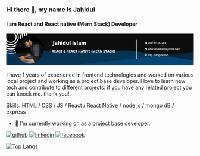 ### Hi there 👋, my name is Jahidul
#### I am React and React native (Mern Stack) Developer
![I am React and React native (Mern Stack) Dev](https://github.com/jahidul96/jahidul96/blob/main/cover.png)

I have 1 years of experience in frontend technologies and worked on various local project and working as a project base developer. I love to learn new tech and contribute to different projects. if you have any related project you can knock me. thank you!. 

Skills:   HTML / CSS / JS / React / React Native / node js / mongo dB / express 

- 🔭 I’m currently working on as a project base developer. 


[<img src='https://cdn.jsdelivr.net/npm/simple-icons@3.0.1/icons/github.svg' alt='github' height='40' >](https://github.com/jahidul96)  [<img src='https://cdn.jsdelivr.net/npm/simple-icons@3.0.1/icons/linkedin.svg' alt='linkedin' height='40' >](https://www.linkedin.com/in/jahidul-islam-9b3a40231//)  [<img src='https://cdn.jsdelivr.net/npm/simple-icons@3.0.1/icons/facebook.svg' alt='facebook' height='40' >](https://www.facebook.com/jahidulislam5989)  

[![Top Langs](https://github-readme-stats.vercel.app/api/top-langs/?username=jahidul96)](https://github.com/anuraghazra/github-readme-stats)



